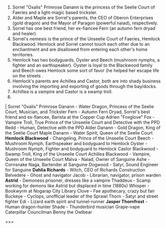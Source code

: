 1. Sorrel "Oxalis" Primrose Danann is the princess of the Seelie Court of Faeries and a light-magic based trickster.
2. Alder and Maple are Sorrel's parents, the CEO of Oberon Enterprises (gold dragon) and the Mayor of Paragon (powerful naiad), respectively.
3. Sorrel has one best friend, her ex-fiancee Fern (an autumn fern dryad and healer).
4. Sorrel's nemesis is the prince of the Unseelie Court of Faeries, Hemlock Blackwood. Hemlock and Sorrel cannot touch each other due to an enchantment and are disallowed from entering each other's home territories.
5. Hemlock has two bodyguards, Oyster and Beech (mushroom nymphs, a fighter and an earthspeaker). Oyster is loyal to the Blackwood family and Beech owes Hemlock some sort of favor (he helped her escape life on the streets .
6. Hemlock's parents are Achillea and Castor, both are into shady business involving the importing and exporting of goods through the bay/docks.
7. Achillea is a vampire and Castor is a swamp troll.
8. 


| Sorrel "Oxalis" Primrose Danann - Water Dragon, Princess of the Seelie Court, Musician, and Trickster
Fern - Autumn Fern Dryad, Sorrel's best friend and ex-fiancee, Barista at the Copper Cup
Adrien "Foxglove" Fox - Vampire Troll, True Prince of the Unseelie Court and Detective with the PPD
Redd - Human, Detective with the PPD
Alder Danann - Gold Dragon, King of the Seelie Court
Maple Danann - Water Spirit, Queen of the Seelie Court
**Hemlock Blackwood** - Changeling, Prince of the Unseelie Court
Beech - Mushroom Nymph, Earthspeaker and bodyguard to Hemlock
Oyster - Mushroom Nymph, Fighter and bodyguard to Hemlock
Castor Blackwood - Swamp Troll, King of the Unseelie Court
Achillea Blackwood - Vampire, Queen of the Unseelie Court
Malva - Naiad, Owner of Sanguine
Ashe - Cornsnake Naga, Bartender at Sanguine
Dogwood - Satyr, Sound Engineer for Sanguine
**Dahlia Richards** - Witch, CEO of Richards Construction
Belvedere - Ghost and navigator
Jacob - Librarian, navigator, prison warden
**Astrid** - Demoness prisoner, dresses like a vampire
Thaddeus - Scamp working for demons like Astrid but displaced in time (1880s)
Whisper - Bookwyrm at Nogarap City Library
Clove - Fae apothecary, crazy but fair
Buckeye - Cyclops, unofficial leader of the Sprawl
Thorn - Satyr and street fighter
Edi - Lizard earth spirit and tunnel-runner
**Jasper Thornfrost** - Human dragon-hunter
Shade - Thunderbird musician
Grape-vape Caterpillar Councilman
Benny the Owlbear

===

